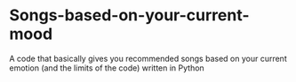 # Songs-based-on-your-current-mood
A code that basically gives you recommended songs based on your current emotion (and the limits of the code)
written in Python
